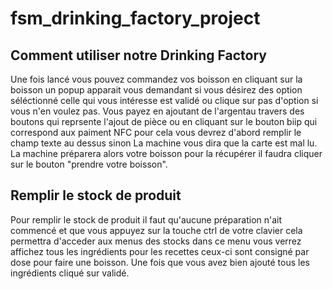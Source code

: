 # fsm_drinking_factory_project

## Comment utiliser notre Drinking Factory

Une fois lancé vous pouvez commandez vos boisson en cliquant sur la boisson un popup apparait vous demandant si vous désirez des option séléctionné celle qui vous intéresse est validé ou clique sur pas d'option si vous n'en voulez pas. Vous payez en ajoutant de l'argentau travers des boutons qui reprsente l'ajout de pièce ou en cliquant sur le bouton biip qui correspond aux paiment NFC pour cela vous devrez d'abord remplir le champ texte au dessus sinon La machine vous dira que la carte est mal lu. La machine préparera alors votre boisson pour la récupérer il faudra cliquer sur le bouton "prendre votre boisson".

## Remplir le stock de produit

Pour remplir le stock de produit il faut qu'aucune préparation n'ait commencé et que vous appuyez sur la touche ctrl de votre clavier cela permettra d'acceder aux menus des stocks  dans ce menu vous verrez affichez tous les ingrédients pour les recettes ceux-ci sont consigné par dose pour faire une boisson. Une fois que vous avez bien ajouté tous les ingrédients cliqué sur validé. 


